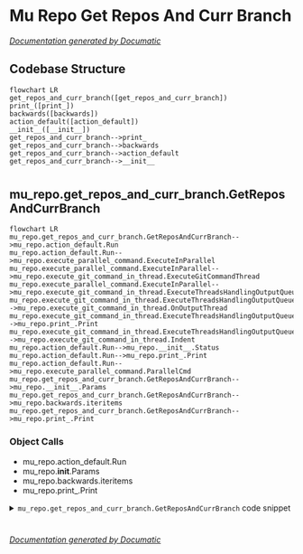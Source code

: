# Mu Repo Get Repos And Curr Branch

[_Documentation generated by Documatic_](https://www.documatic.com)

<!---Documatic-section-Codebase Structure-start--->
## Codebase Structure

<!---Documatic-block-system_architecture-start--->
```mermaid
flowchart LR
get_repos_and_curr_branch([get_repos_and_curr_branch])
print_([print_])
backwards([backwards])
action_default([action_default])
__init__([__init__])
get_repos_and_curr_branch-->print_
get_repos_and_curr_branch-->backwards
get_repos_and_curr_branch-->action_default
get_repos_and_curr_branch-->__init__
```
<!---Documatic-block-system_architecture-end--->

# #
<!---Documatic-section-Codebase Structure-end--->

<!---Documatic-section-mu_repo.get_repos_and_curr_branch.GetReposAndCurrBranch-start--->
## mu_repo.get_repos_and_curr_branch.GetReposAndCurrBranch

<!---Documatic-section-GetReposAndCurrBranch-start--->
```mermaid
flowchart LR
mu_repo.get_repos_and_curr_branch.GetReposAndCurrBranch-->mu_repo.action_default.Run
mu_repo.action_default.Run-->mu_repo.execute_parallel_command.ExecuteInParallel
mu_repo.execute_parallel_command.ExecuteInParallel-->mu_repo.execute_git_command_in_thread.ExecuteGitCommandThread
mu_repo.execute_parallel_command.ExecuteInParallel-->mu_repo.execute_git_command_in_thread.ExecuteThreadsHandlingOutputQueue
mu_repo.execute_git_command_in_thread.ExecuteThreadsHandlingOutputQueue-->mu_repo.execute_git_command_in_thread.OnOutputThread
mu_repo.execute_git_command_in_thread.ExecuteThreadsHandlingOutputQueue-->mu_repo.print_.Print
mu_repo.execute_git_command_in_thread.ExecuteThreadsHandlingOutputQueue-->mu_repo.execute_git_command_in_thread.Indent
mu_repo.action_default.Run-->mu_repo.__init__.Status
mu_repo.action_default.Run-->mu_repo.print_.Print
mu_repo.action_default.Run-->mu_repo.execute_parallel_command.ParallelCmd
mu_repo.get_repos_and_curr_branch.GetReposAndCurrBranch-->mu_repo.__init__.Params
mu_repo.get_repos_and_curr_branch.GetReposAndCurrBranch-->mu_repo.backwards.iteritems
mu_repo.get_repos_and_curr_branch.GetReposAndCurrBranch-->mu_repo.print_.Print
```

### Object Calls

* mu_repo.action_default.Run
* mu_repo.__init__.Params
* mu_repo.backwards.iteritems
* mu_repo.print_.Print

<!---Documatic-block-mu_repo.get_repos_and_curr_branch.GetReposAndCurrBranch-start--->
<details>
	<summary><code>mu_repo.get_repos_and_curr_branch.GetReposAndCurrBranch</code> code snippet</summary>

```python
def GetReposAndCurrBranch(params, verbose=True):
    repos_and_curr_branch = []

    def OnOutput(output):
        stdout = output.stdout.strip()
        if stdout:
            repos_and_curr_branch.append((output.repo, stdout))
        elif verbose:
            Print('Unable to update (could not get current branch for: %s)' % (output.repo,))
    from .action_default import Run
    from mu_repo import Params
    old_serial = params.config.serial
    params.config.serial = False
    Run(Params(params.config, ['rev-parse', '--abbrev-ref', 'HEAD'], params.config_file), on_output=OnOutput)
    if verbose:
        branch_to_repos = {}
        for (repo, branch) in repos_and_curr_branch:
            branch_to_repos.setdefault(branch, []).append(repo)
        for (branch, repos) in iteritems(branch_to_repos):
            Print('Will handle ${START_COLOR}origin %s${RESET_COLOR} for: %s\n' % (branch, ', '.join(sorted(repos))))
    params.config.serial = old_serial
    return repos_and_curr_branch
```
</details>
<!---Documatic-block-mu_repo.get_repos_and_curr_branch.GetReposAndCurrBranch-end--->
<!---Documatic-section-GetReposAndCurrBranch-end--->

# #
<!---Documatic-section-mu_repo.get_repos_and_curr_branch.GetReposAndCurrBranch-end--->

[_Documentation generated by Documatic_](https://www.documatic.com)